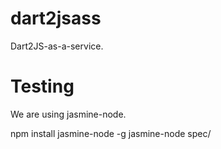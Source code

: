 dart2jsass
==========

Dart2JS-as-a-service.

Testing
=======

We are using jasmine-node.

npm install jasmine-node -g
jasmine-node spec/
